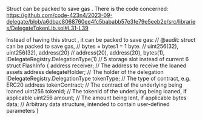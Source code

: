 Struct can be packed to save gas .
There is the code concerned:
https://github.com/code-423n4/2023-09-delegate/blob/a6dbac8068760ee4fc5bababb57e3fe79e5eeb2e/src/libraries/DelegateTokenLib.sol#L31-L39

Instead of having this struct , it can be packed to save gas:
// @audit: struct can be packed to save gas, 
   // bytes = bytes1 = 1 byte. 
   // uint256(32), uint256(32), address(20) 
   // address(20), address(20), bytes(1), IDelegateRegistry.DelegationType(1) 
   // 5 storage slot instead of current 6
    struct FlashInfo {
        address receiver; // The address to receive the loaned assets
        address delegateHolder; // The holder of the delegation
        IDelegateRegistry.DelegationType tokenType; // The type of contract, e.g. ERC20
        address tokenContract; // The contract of the underlying being loaned
        uint256 tokenId; // The tokenId of the underlying being loaned, if applicable
        uint256 amount; // The amount being lent, if applicable
        bytes data; // Arbitrary data structure, intended to contain user-defined parameters
    }
